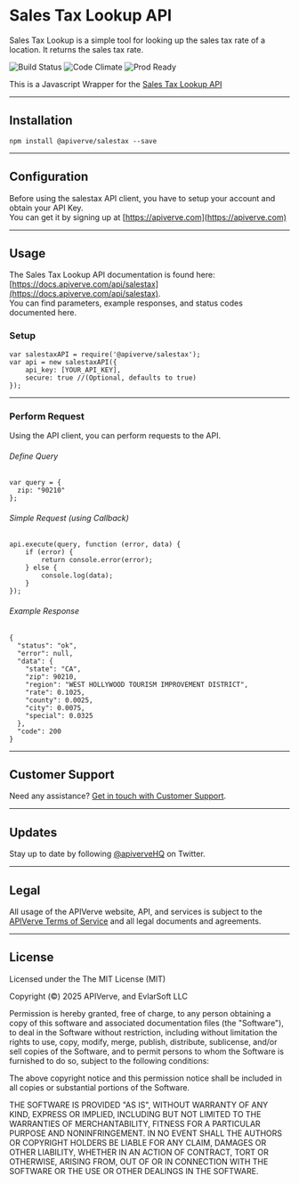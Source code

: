 Sales Tax Lookup API
============

Sales Tax Lookup is a simple tool for looking up the sales tax rate of a location. It returns the sales tax rate.

![Build Status](https://img.shields.io/badge/build-passing-green)
![Code Climate](https://img.shields.io/badge/maintainability-B-purple)
![Prod Ready](https://img.shields.io/badge/production-ready-blue)

This is a Javascript Wrapper for the [Sales Tax Lookup API](https://apiverve.com/marketplace/api/salestax)

---

## Installation
	npm install @apiverve/salestax --save

---

## Configuration

Before using the salestax API client, you have to setup your account and obtain your API Key.  
You can get it by signing up at [https://apiverve.com](https://apiverve.com)

---

## Usage

The Sales Tax Lookup API documentation is found here: [https://docs.apiverve.com/api/salestax](https://docs.apiverve.com/api/salestax).  
You can find parameters, example responses, and status codes documented here.

### Setup

```
var salestaxAPI = require('@apiverve/salestax');
var api = new salestaxAPI({
    api_key: [YOUR_API_KEY],
    secure: true //(Optional, defaults to true)
});
```

---


### Perform Request
Using the API client, you can perform requests to the API.

###### Define Query

```
var query = {
  zip: "90210"
};
```

###### Simple Request (using Callback)

```
api.execute(query, function (error, data) {
    if (error) {
        return console.error(error);
    } else {
        console.log(data);
    }
});
```

###### Example Response

```
{
  "status": "ok",
  "error": null,
  "data": {
    "state": "CA",
    "zip": 90210,
    "region": "WEST HOLLYWOOD TOURISM IMPROVEMENT DISTRICT",
    "rate": 0.1025,
    "county": 0.0025,
    "city": 0.0075,
    "special": 0.0325
  },
  "code": 200
}
```

---

## Customer Support

Need any assistance? [Get in touch with Customer Support](https://apiverve.com/contact).

---

## Updates
Stay up to date by following [@apiverveHQ](https://twitter.com/apiverveHQ) on Twitter.

---

## Legal

All usage of the APIVerve website, API, and services is subject to the [APIVerve Terms of Service](https://apiverve.com/terms) and all legal documents and agreements.

---

## License
Licensed under the The MIT License (MIT)

Copyright (&copy;) 2025 APIVerve, and EvlarSoft LLC

Permission is hereby granted, free of charge, to any person obtaining a copy of this software and associated documentation files (the "Software"), to deal in the Software without restriction, including without limitation the rights to use, copy, modify, merge, publish, distribute, sublicense, and/or sell copies of the Software, and to permit persons to whom the Software is furnished to do so, subject to the following conditions:

The above copyright notice and this permission notice shall be included in all copies or substantial portions of the Software.

THE SOFTWARE IS PROVIDED "AS IS", WITHOUT WARRANTY OF ANY KIND, EXPRESS OR IMPLIED, INCLUDING BUT NOT LIMITED TO THE WARRANTIES OF MERCHANTABILITY, FITNESS FOR A PARTICULAR PURPOSE AND NONINFRINGEMENT. IN NO EVENT SHALL THE AUTHORS OR COPYRIGHT HOLDERS BE LIABLE FOR ANY CLAIM, DAMAGES OR OTHER LIABILITY, WHETHER IN AN ACTION OF CONTRACT, TORT OR OTHERWISE, ARISING FROM, OUT OF OR IN CONNECTION WITH THE SOFTWARE OR THE USE OR OTHER DEALINGS IN THE SOFTWARE.